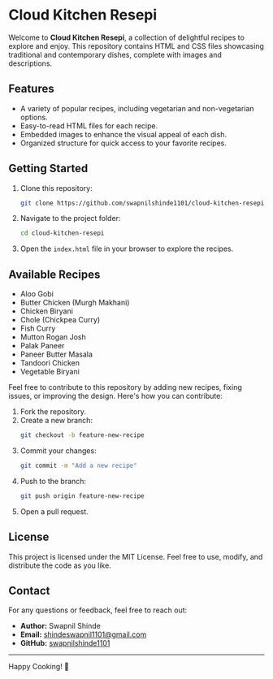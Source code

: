 
# Cloud Kitchen Resepi

Welcome to **Cloud Kitchen Resepi**, a collection of delightful recipes to explore and enjoy. This repository contains HTML and CSS files showcasing traditional and contemporary dishes, complete with images and descriptions.

## Features

- A variety of popular recipes, including vegetarian and non-vegetarian options.
- Easy-to-read HTML files for each recipe.
- Embedded images to enhance the visual appeal of each dish.
- Organized structure for quick access to your favorite recipes.

## Getting Started

1. Clone this repository:
   ```bash
   git clone https://github.com/swapnilshinde1101/cloud-kitchen-resepi.git
   ```
2. Navigate to the project folder:
   ```bash
   cd cloud-kitchen-resepi
   ```
3. Open the `index.html` file in your browser to explore the recipes.

## Available Recipes

- Aloo Gobi
- Butter Chicken (Murgh Makhani)
- Chicken Biryani
- Chole (Chickpea Curry)
- Fish Curry
- Mutton Rogan Josh
- Palak Paneer
- Paneer Butter Masala
- Tandoori Chicken
- Vegetable Biryani



Feel free to contribute to this repository by adding new recipes, fixing issues, or improving the design. Here's how you can contribute:

1. Fork the repository.
2. Create a new branch:
   ```bash
   git checkout -b feature-new-recipe
   ```
3. Commit your changes:
   ```bash
   git commit -m "Add a new recipe"
   ```
4. Push to the branch:
   ```bash
   git push origin feature-new-recipe
   ```
5. Open a pull request.

## License

This project is licensed under the MIT License. Feel free to use, modify, and distribute the code as you like.

## Contact

For any questions or feedback, feel free to reach out:

- **Author:** Swapnil Shinde
- **Email:** shindeswapnil1101@gmail.com
- **GitHub:** [swapnilshinde1101](https://github.com/swapnilshinde1101)

---

Happy Cooking! 🍳
